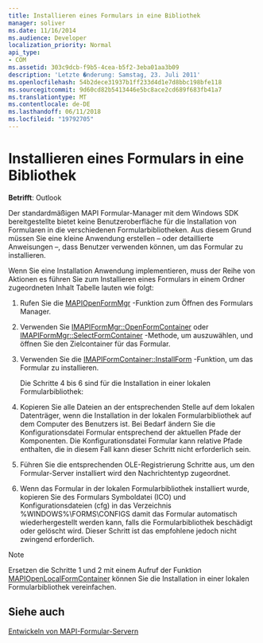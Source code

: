 ```yaml
---
title: Installieren eines Formulars in eine Bibliothek
manager: soliver
ms.date: 11/16/2014
ms.audience: Developer
localization_priority: Normal
api_type:
- COM
ms.assetid: 303c9dcb-f9b5-4cea-b5f2-3eba01aa3b09
description: 'Letzte �nderung: Samstag, 23. Juli 2011'
ms.openlocfilehash: 54b2dece31937b1ff233d4d1e7d8bbc198bfe118
ms.sourcegitcommit: 9d60cd82b5413446e5bc8ace2cd689f683fb41a7
ms.translationtype: MT
ms.contentlocale: de-DE
ms.lasthandoff: 06/11/2018
ms.locfileid: "19792705"
---
```

# <a name="installing-a-form-into-a-library"></a>Installieren eines Formulars in eine Bibliothek

  
  
**Betrifft**: Outlook 
  
Der standardmäßigen MAPI Formular-Manager mit dem Windows SDK bereitgestellte bietet keine Benutzeroberfläche für die Installation von Formularen in die verschiedenen Formularbibliotheken. Aus diesem Grund müssen Sie eine kleine Anwendung erstellen – oder detaillierte Anweisungen –, dass Benutzer verwenden können, um das Formular zu installieren.
  
Wenn Sie eine Installation Anwendung implementieren, muss der Reihe von Aktionen es führen Sie zum Installieren eines Formulars in einem Ordner zugeordneten Inhalt Tabelle lauten wie folgt:
  
1. Rufen Sie die [MAPIOpenFormMgr](mapiopenformmgr.md) -Funktion zum Öffnen des Formulars Manager. 
    
2. Verwenden Sie [IMAPIFormMgr::OpenFormContainer](imapiformmgr-openformcontainer.md) oder [IMAPIFormMgr::SelectFormContainer](imapiformmgr-selectformcontainer.md) -Methode, um auszuwählen, und öffnen Sie den Zielcontainer für das Formular. 
    
3. Verwenden Sie die [IMAPIFormContainer::InstallForm](imapiformcontainer-installform.md) -Funktion, um das Formular zu installieren. 
    
    Die Schritte 4 bis 6 sind für die Installation in einer lokalen Formularbibliothek:
    
4. Kopieren Sie alle Dateien an der entsprechenden Stelle auf dem lokalen Datenträger, wenn die Installation in der lokalen Formularbibliothek auf dem Computer des Benutzers ist. Bei Bedarf ändern Sie die Konfigurationsdatei Formular entsprechend der aktuellen Pfade der Komponenten. Die Konfigurationsdatei Formular kann relative Pfade enthalten, die in diesem Fall kann dieser Schritt nicht erforderlich sein.
    
5. Führen Sie die entsprechenden OLE-Registrierung Schritte aus, um den Formular-Server installiert wird den Nachrichtentyp zugeordnet.
    
6. Wenn das Formular in der lokalen Formularbibliothek installiert wurde, kopieren Sie des Formulars Symboldatei (ICO) und Konfigurationsdateien (cfg) in das Verzeichnis %WINDOWS%\FORMS\CONFIGS damit das Formular automatisch wiederhergestellt werden kann, falls die Formularbibliothek beschädigt oder gelöscht wird. Dieser Schritt ist das empfohlene jedoch nicht zwingend erforderlich.
    
> [!NOTE]
> Ersetzen die Schritte 1 und 2 mit einem Aufruf der Funktion [MAPIOpenLocalFormContainer](mapiopenlocalformcontainer.md) können Sie die Installation in einer lokalen Formularbibliothek vereinfachen. 
  
## <a name="see-also"></a>Siehe auch



[Entwickeln von MAPI-Formular-Servern](developing-mapi-form-servers.md)

